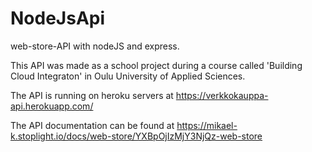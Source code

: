 # NodeJsApi
web-store-API with nodeJS and express.

This API was made as a school project during a course called 'Building Cloud Integraton' in Oulu University of Applied Sciences.

The API is running on heroku servers at https://verkkokauppa-api.herokuapp.com/

The API documentation can be found at https://mikael-k.stoplight.io/docs/web-store/YXBpOjIzMjY3NjQz-web-store
